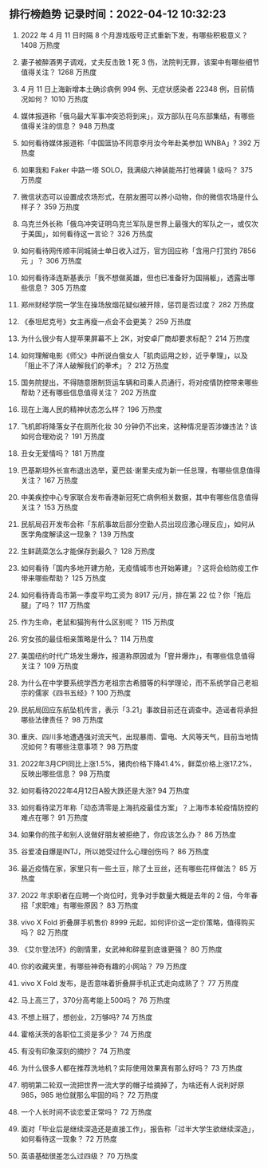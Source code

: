 
## 排行榜趋势 记录时间：2022-04-12 10:32:23
  
  1. 2022 年 4 月 11 日时隔 8 个月游戏版号正式重新下发，有哪些积极意义？ 1408 万热度
    
  2. 妻子被醉酒男子调戏，丈夫反击致 1 死 3 伤，法院判无罪，该案中有哪些细节值得关注？ 1268 万热度
    
  3. 4 月 11 日上海新增本土确诊病例 994 例、无症状感染者 22348 例，目前情况如何？ 1010 万热度
    
  4. 媒体报道称「俄乌最大军事冲突恐将到来」，双方部队在乌东部集结，有哪些值得关注的信息？ 948 万热度
    
  5. 如何看待媒体报道称「中国篮协不同意李月汝今年赴美参加 WNBA」? 392 万热度
    
  6. 如果我和 Faker 中路一塔 SOLO，我满级六神装能吊打他裸装 1 级吗？ 375 万热度
    
  7. 微信状态可以设置成农场形式，在朋友圈可以养小动物，你的微信农场是什么样子？ 359 万热度
    
  8. 乌克兰外长称「俄乌冲突证明乌克兰军队是世界上最强大的军队之一，或仅次于美国」，如何看待这一言论？ 326 万热度
    
  9. 如何看待网传顺丰同城骑士单日收入过万，官方回应称「含用户打赏约 7856 元 」？ 306 万热度
    
  10. 如何看待泽连斯基表示「我不想做英雄，但也已准备好为国捐躯」，透露出哪些信息？ 305 万热度
    
  11. 郑州财经学院一学生在操场放烟花疑似被开除，惩罚是否过度？ 282 万热度
    
  12. 《泰坦尼克号》女主再瘦一点会不会更美？ 259 万热度
    
  13. 为什么很少有人提苹果屏幕不上 2K，对安卓厂商却要求标配？ 214 万热度
    
  14. 如何理解电影《师父》中所说白俄女人「肌肉运用之妙，近乎拳理」，以及「阻止不了洋人破解我们的拳术」？ 212 万热度
    
  15. 国务院提出，不得随意限制货运车辆和司乘人员通行，将对疫情防控带来哪些帮助？还有哪些信息值得关注？ 202 万热度
    
  16. 现在上海人民的精神状态怎么样？ 196 万热度
    
  17. 飞机即将降落女子在厕所化妆 30 分钟仍不出来，这种情况是否涉嫌违法？该如何合理劝说？ 191 万热度
    
  18. 丑女无爱情吗？ 181 万热度
    
  19. 巴基斯坦外长宣布退出选举，夏巴兹·谢里夫成为新一任总理，有哪些信息值得关注？ 167 万热度
    
  20. 中美疾控中心专家联合发布香港新冠死亡病例相关数据，其中有哪些信息值得关注？ 153 万热度
    
  21. 民航局召开发布会称「东航事故后部分空勤人员出现应激心理反应」，如何从医学角度解读这一现象？ 139 万热度
    
  22. 生鲜蔬菜怎么才能保存到最久？ 128 万热度
    
  23. 如何看待「国内多地开建方舱，无疫情城市也开始筹建」？这将会给防疫工作带来哪些帮助？ 125 万热度
    
  24. 如何看待青岛市第一季度平均工资为 8917 元/月，排在第 22 位？你「拖后腿」了吗？ 117 万热度
    
  25. 作为生命，老鼠和猫狗有什么区别呢？ 115 万热度
    
  26. 穷女孩的最佳相亲策略是什么？ 114 万热度
    
  27. 美国纽约时代广场发生爆炸，报道称原因或为「窨井爆炸」，有哪些信息值得关注？ 109 万热度
    
  28. 为什么在中学要系统学西方老祖宗古希腊等的科学理论，而不系统学自己老祖宗的儒家《四书五经》? 100 万热度
    
  29. 民航局回应东航坠机传言，表示「3.21」事故目前还在调查中。造谣者将承担哪些法律责任？ 98 万热度
    
  30. 重庆、四川多地遭遇强对流天气，出现暴雨、雷电、大风等天气，目前当地情况如何？有哪些注意事项？ 98 万热度
    
  31. 2022年3月CPI同比上涨1.5%，猪肉价格下降41.4%，鲜菜价格上涨17.2%，反映出哪些信息？ 98 万热度
    
  32. 如何看待2022年4月12日A股大跌还是大涨? 94 万热度
    
  33. 如何看待梁万年称「动态清零是上海抗疫最佳方案」？上海市本轮疫情防控的难点在哪？ 91 万热度
    
  34. 如果你的孩子和别人说做好朋友被拒绝了，你应该怎么办？ 86 万热度
    
  35. 谷爱凌自爆是INTJ，所以她受过什么心理创伤吗？ 86 万热度
    
  36. 最近疫情在家，家里只有一些土豆，除了土豆丝，还有哪些花样做法？ 85 万热度
    
  37. 2022 年求职者在应聘一个岗位时，竞争对手数量大概是去年的 2 倍，今年春招「求职难」有哪些原因？ 83 万热度
    
  38. vivo X Fold 折叠屏手机售价 8999 元起，如何评价这一定价策略，值得购买吗？ 82 万热度
    
  39. 《艾尔登法环》的剧情里，女武神和碎星到底谁更强？ 80 万热度
    
  40. 你的收藏夹里，有哪些神奇有趣的小网站？ 79 万热度
    
  41. vivo X Fold 发布，是否意味着折叠屏手机正式走向成熟了？ 77 万热度
    
  42. 马上高三了，370分高考能上500吗？ 76 万热度
    
  43. 不想上班了，想创业，2万够吗? 74 万热度
    
  44. 霍格沃茨的各职位工资是多少？ 74 万热度
    
  45. 有没有印象深刻的摘抄？ 74 万热度
    
  46. 为什么很多人都在推荐洗地机？实际使用效果真有那么好吗？ 73 万热度
    
  47. 明明第二轮双一流把世界一流大学的帽子给摘掉了，为啥还有人说利好原 985，985 地位就那么牢固的吗？ 72 万热度
    
  48. 一个人长时间不谈恋爱正常吗？ 72 万热度
    
  49. 面对「毕业后是继续深造还是直接工作」，报告称「过半大学生欲继续深造」，如何看待这一现象？ 72 万热度
    
  50. 英语基础很差怎么过四级？ 70 万热度
    